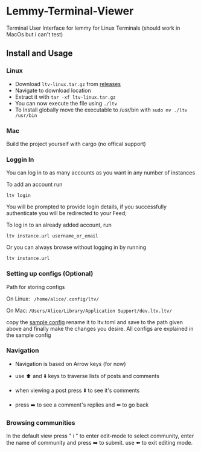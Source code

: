 # Lemmy-Terminal-Viewer

Terminal User Interface for lemmy for Linux Terminals (should work in MacOs but i can't test)

## Install and Usage 

### Linux 

* Download ```ltv-linux.tar.gz``` from [releases](https://github.com/LunaticHacker/lemmy-terminal-viewer/releases)
* Navigate to download location
* Extract it with ```tar -xf ltv-linux.tar.gz ```
* You can now execute the file using ```./ltv```
* To Install globally move the executable to /usr/bin with ```sudo mv ./ltv /usr/bin```

### Mac
Build the project yourself with cargo (no offical support)

### Loggin In

You can log in to as many accounts as you want in any number of instances

To add an account run

```
ltv login
```
You will be prompted to provide login details, if you successfully authenticate you will be redirected to your Feed;

To log in to an already added account, run
```
ltv instance.url username_or_email
```

Or you can always browse without logging in by running
```
ltv instance.url
```

### Setting up configs (Optional)
Path for storing configs

On Linux: ``` /home/alice/.config/ltv/```

On Mac: 
```/Users/Alice/Library/Application Support/dev.ltv.ltv/```

copy the [sample config](ltv.sample.toml) rename it to ltv.toml and save to the path given above
and finally make the changes you desire. All configs are explained in the sample config

### Navigation

- Navigation is based on Arrow keys (for now)

- use ⬆️ and ⬇️ keys to traverse lists of posts and comments

- when viewing a post press ⬇️ to see it's comments

- press ➡️ to see a comment's replies and ⬅️ to go back

### Browsing communities

In the default view press " i "  to enter edit-mode to select community, enter the name of community and press ➡️  to submit. use ⬅️ to exit editing mode.

